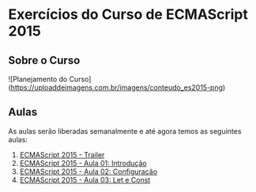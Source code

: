 # Exercícios do Curso de ECMAScript 2015

## Sobre o Curso

![Planejamento do Curso]
(https://uploaddeimagens.com.br/imagens/conteudo_es2015-png)

## Aulas

As aulas serão liberadas semanalmente e até agora temos as seguintes aulas:

1. [ECMAScript 2015 - Trailer](https://www.youtube.com/watch?v=vcoMWWVZS7c)
2. [ECMAScript 2015 - Aula 01: Introdução](https://www.youtube.com/watch?v=oAxiXsCXbhU)
3. [ECMAScript 2015 - Aula 02: Configuração](https://www.youtube.com/watch?v=0xQj4-6uado)
4. [ECMAScript 2015 - Aula 03: Let e Const](https://www.youtube.com/watch?v=noJ2G56b7rs)
